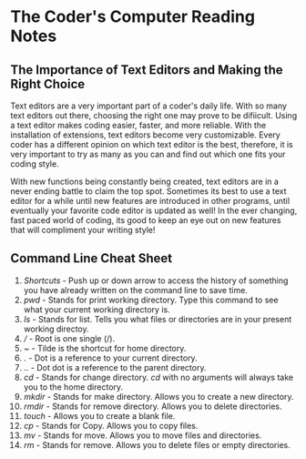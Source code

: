 # **The Coder's Computer Reading Notes**

## **The Importance of Text Editors and Making the Right Choice**

Text editors are a very important part of a coder's daily life. With so many text editors out there, choosing the right one may prove to be difiicult. Using a text editor makes coding easier, faster, and more reliable. With the installation of extensions, text editors become very customizable. Every coder has a different opinion on which text editor is the best, therefore, it is very important to try as many as you can and find out which one fits your coding style.

With new functions being constantly being created, text editors are in a never ending battle to claim the top spot. Sometimes its best to use a text editor for a while until new features are introduced in other programs, until eventually your favorite code editor is updated as well! In the ever changing, fast paced world of coding, its good to keep an eye out on new features that will compliment your writing style!

## **Command Line Cheat Sheet**

1. *Shortcuts* - Push up or down arrow to access the history of something you have already written on the command line to save time.
2. *pwd* - Stands for print working directory. Type this command to see what your current working directory is.
3. *ls* - Stands for list. Tells you what files or directories are in your present working directoy.
4. */* - Root is one single (/).
5. *~* - Tilde is the shortcut for home directory.
6. *.* - Dot is a reference to your current directory.
7. *..* - Dot dot is a reference to the parent directory.
8. *cd* - Stands for change directory. *cd* with no arguments will always take you to the home directory.
9. *mkdir* - Stands for make directory. Allows you to create a new directory.
10. *rmdir* - Stands for remove directory. Allows you to delete directories.
11. *touch* - Allows you to create a blank file.
12. *cp* - Stands for Copy. Allows you to copy files.
13. *mv* - Stands for move. Allows you to move files and directories.
14. *rm* - Stands for remove. Allows you to delete files or empty directories.


